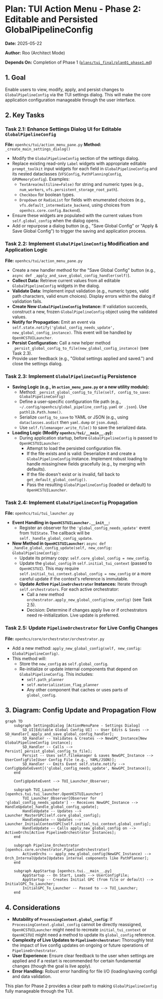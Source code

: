 # Plan: TUI Action Menu - Phase 2: Editable and Persisted GlobalPipelineConfig

**Date:** 2025-05-22

**Author:** Roo (Architect Mode)

**Depends On:** Completion of Phase 1 ([`plans/tui_final/plan01_phase1.md`](plans/tui_final/plan01_phase1.md:1))

## 1. Goal

Enable users to view, modify, apply, and persist changes to `GlobalPipelineConfig` via the TUI settings dialog. This will make the core application configuration manageable through the user interface.

## 2. Key Tasks

### Task 2.1: Enhance Settings Dialog UI for Editable `GlobalPipelineConfig`
**File:** `openhcs/tui/action_menu_pane.py`
**Method:** `_create_main_settings_dialog()`

*   Modify the `GlobalPipelineConfig` section of the settings dialog.
*   Replace existing read-only `Label` widgets with appropriate editable `prompt_toolkit` input widgets for each field in `GlobalPipelineConfig` and its nested dataclasses (`VFSConfig`, `PathPlanningConfig`, `GPUMemoryConfig`). Examples:
    *   `TextArea(multiline=False)` for string and numeric types (e.g., `num_workers`, `vfs.persistent_storage_root_path`).
    *   `Checkbox` for boolean types.
    *   `Dropdown` or `RadioList` for fields with enumerated choices (e.g., `vfs.default_intermediate_backend`, using choices from `openhcs.core.config.Backend`).
*   Ensure these widgets are populated with the current values from `self.global_config` when the dialog opens.
*   Add or repurpose a dialog button (e.g., "Save Global Config" or "Apply & Save Global Config") to trigger the saving and application process.

### Task 2.2: Implement `GlobalPipelineConfig` Modification and Application Logic
**File:** `openhcs/tui/action_menu_pane.py`

*   Create a new handler method for the "Save Global Config" button (e.g., `async def _apply_and_save_global_config_handler(self)`).
*   **Collect Data:** Retrieve current values from all editable `GlobalPipelineConfig` widgets in the dialog.
*   **Validate Data:** Implement input validation (e.g., numeric types, valid path characters, valid enum choices). Display errors within the dialog if validation fails.
*   **Create New `GlobalPipelineConfig` Instance:** If validation succeeds, construct a new, frozen `GlobalPipelineConfig` object using the validated values.
*   **Notify for Propagation:** Emit an event via `self.state.notify('global_config_needs_update', new_global_config_instance)`. This event will be handled by `OpenHCSTUILauncher`.
*   **Persist Configuration:** Call a new helper method `_persist_global_config_to_file(new_global_config_instance)` (see Task 2.3).
*   Provide user feedback (e.g., "Global settings applied and saved.") and close the settings dialog.

### Task 2.3: Implement `GlobalPipelineConfig` Persistence
*   **Saving Logic (e.g., in `action_menu_pane.py` or a new utility module):**
    *   Method: `_persist_global_config_to_file(self, config_to_save: GlobalPipelineConfig)`
    *   Define a user-specific configuration file path (e.g., `~/.config/openhcs/global_pipeline_config.yaml` or `.json`). Use `pathlib.Path.home()`.
    *   Serialize `config_to_save` to YAML or JSON (e.g., using `dataclasses.asdict` then `yaml.dump` or `json.dump`).
    *   Use `self.filemanager.write_file()` to save the serialized data.
*   **Loading Logic (Modify `openhcs/tui/__main__.py`):**
    *   During application startup, before `GlobalPipelineConfig` is passed to `OpenHCSTUILauncher`:
        *   Attempt to load the persisted configuration file.
        *   If the file exists and is valid: Deserialize it and create a `GlobalPipelineConfig` instance. Implement robust loading to handle missing/new fields gracefully (e.g., by merging with defaults).
        *   If the file doesn't exist or is invalid, fall back to `get_default_global_config()`.
        *   Pass the resulting `GlobalPipelineConfig` (loaded or default) to `OpenHCSTUILauncher`.

### Task 2.4: Implement `GlobalPipelineConfig` Propagation
**File:** `openhcs/tui/tui_launcher.py`

*   **Event Handling in `OpenHCSTUILauncher.__init__`:**
    *   Register an observer for the `'global_config_needs_update'` event from `TUIState`. The callback will be `self._handle_global_config_update`.
*   **New Method in `OpenHCSTUILauncher`:** `async def _handle_global_config_update(self, new_config: GlobalPipelineConfig)`:
    *   Update its primary copy: `self.core_global_config = new_config`.
    *   Update the `global_config` in `self.initial_tui_context` (passed to `OpenHCSTUI`). This may require `self.initial_tui_context.global_config = new_config` or a more careful update if the context's reference is immutable.
    *   **Update Active `PipelineOrchestrator` Instances:** Iterate through `self.orchestrators`. For each active orchestrator:
        *   Call a new method `orchestrator.apply_new_global_config(new_config)` (see Task 2.5).
        *   Decision: Determine if changes apply live or if orchestrators need re-initialization. Live update is preferred.

### Task 2.5: Update `PipelineOrchestrator` for Live Config Changes
**File:** `openhcs/core/orchestrator/orchestrator.py`

*   Add a new method: `apply_new_global_config(self, new_config: GlobalPipelineConfig)`.
*   This method will:
    *   Store the `new_config` as `self.global_config`.
    *   Re-initialize or update internal components that depend on `GlobalPipelineConfig`. This includes:
        *   `self.path_planner`
        *   `self.materialization_flag_planner`
        *   Any other component that caches or uses parts of `global_config`.

## 3. Diagram: Config Update and Propagation Flow

```mermaid
graph TD
    subgraph SettingsDialog [ActionMenuPane - Settings Dialog]
        SD_UI[Editable Global Config UI] -- User Edits & Saves --> SD_Handler[_apply_and_save_global_config_handler];
        SD_Handler -- Validates & Creates --> NewGPC_Instance[New GlobalPipelineConfig instance];
        SD_Handler -- Calls --> Persist[_persist_global_config_to_file];
        Persist -- Uses self.filemanager & saves NewGPC_Instance --> UserConfigFile[User Config File (e.g., YAML/JSON)];
        SD_Handler -- Emits Event self.state.notify --> ConfigUpdateEvent[('global_config_needs_update', NewGPC_Instance)];
    end

    ConfigUpdateEvent --> TUI_Launcher_Observer;

    subgraph TUI_Launcher [openhcs.tui.tui_launcher.OpenHCSTUILauncher]
        TUI_Launcher_Observer[Observer for 'global_config_needs_update'] -- Receives NewGPC_Instance --> HandleUpdate[_handle_global_config_update];
        HandleUpdate -- Updates --> Launcher_MasterGPC[self.core_global_config];
        HandleUpdate -- Updates --> Launcher_InitialContextGPC[self.initial_tui_context.global_config];
        HandleUpdate -- Calls apply_new_global_config on --> ActiveOrchs[Active PipelineOrchestrator Instances];
    end
    
    subgraph Pipeline_Orchestrator [openhcs.core.orchestrator.PipelineOrchestrator]
        ActiveOrchs -- apply_new_global_config(NewGPC_Instance) --> Orch_InternalUpdate[Updates internal components like PathPlanner];
    end

    subgraph AppStartup [openhcs.tui.__main__.py]
        AppStartup -- On Start, Loads --> UserConfigFile;
        AppStartup -- Creates Initial GPC (from file or default) --> InitialGPC_To_Launcher;
        InitialGPC_To_Launcher -- Passed to --> TUI_Launcher;
    end
```

## 4. Considerations

*   **Mutability of `ProcessingContext.global_config`:** If `ProcessingContext.global_config` cannot be directly reassigned, `OpenHCSTUILauncher` might need to recreate `initial_tui_context` or `OpenHCSTUI` might need a method to update its `global_config` reference.
*   **Complexity of Live Updates to `PipelineOrchestrator`:** Thoroughly test the impact of live config updates on ongoing or future operations of `PipelineOrchestrator`.
*   **User Experience:** Ensure clear feedback to the user when settings are applied and if a restart is recommended for certain fundamental changes (though the goal is live apply).
*   **Error Handling:** Robust error handling for file I/O (loading/saving config) and data validation.

This plan for Phase 2 provides a clear path to making `GlobalPipelineConfig` fully manageable through the TUI.